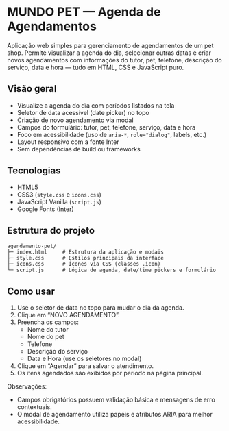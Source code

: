 # MUNDO PET — Agenda de Agendamentos

Aplicação web simples para gerenciamento de agendamentos de um pet shop. Permite visualizar a agenda do dia, selecionar outras datas e criar novos agendamentos com informações do tutor, pet, telefone, descrição do serviço, data e hora — tudo em HTML, CSS e JavaScript puro.

## Visão geral

- Visualize a agenda do dia com períodos listados na tela
- Seletor de data acessível (date picker) no topo
- Criação de novo agendamento via modal
- Campos do formulário: tutor, pet, telefone, serviço, data e hora
- Foco em acessibilidade (uso de `aria-*`, `role="dialog"`, labels, etc.)
- Layout responsivo com a fonte Inter
- Sem dependências de build ou frameworks

## Tecnologias

- HTML5
- CSS3 (`style.css` e `icons.css`)
- JavaScript Vanilla (`script.js`)
- Google Fonts (Inter)

## Estrutura do projeto

```text
agendamento-pet/
├─ index.html     # Estrutura da aplicação e modais
├─ style.css      # Estilos principais da interface
├─ icons.css      # Ícones via CSS (classes .icon)
└─ script.js      # Lógica de agenda, date/time pickers e formulário
```


## Como usar

1. Use o seletor de data no topo para mudar o dia da agenda.
2. Clique em “NOVO AGENDAMENTO”.
3. Preencha os campos:
   - Nome do tutor
   - Nome do pet
   - Telefone
   - Descrição do serviço
   - Data e Hora (use os seletores no modal)
4. Clique em “Agendar” para salvar o atendimento.
5. Os itens agendados são exibidos por período na página principal.

Observações:
- Campos obrigatórios possuem validação básica e mensagens de erro contextuais.
- O modal de agendamento utiliza papéis e atributos ARIA para melhor acessibilidade.
